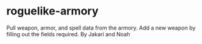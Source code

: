 # roguelike-armory
Pull weapon, armor, and spell data from the armory.
Add a new weapon by filling out the fields required.
By Jakari and Noah
